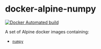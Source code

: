 docker-alpine-numpy
===================

[![Docker Automated build](https://img.shields.io/docker/automated/publysher/alpine-numpy.svg)](https://hub.docker.com/r/publysher/alpine-numpy/)

A set of Alpine docker images containing:

* [`numpy`](http://www.numpy.org)

